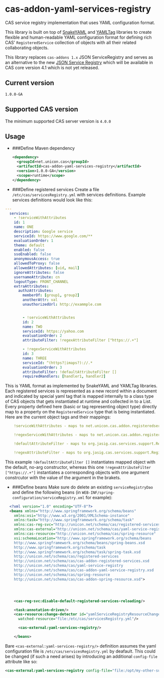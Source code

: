 cas-addon-yaml-services-registry
================================

CAS service registry implementation that uses YAML configuration format.

This library is built on top of [SnakeYAML](https://code.google.com/p/snakeyaml/) and [YAMLTag](https://github.com/xrrocha/yamltag) libraries to create flexible and human-readable
YAML configuration format for defining rich CAS' `RegisteredService` collection of objects with all their related collaborating objects.

This library replaces `cas-addons 1.x` JSON ServiceRegistry and serves as an alternative to the new [JSON Service Registry](http://jasig.github.io/cas/development/installation/Service-Management.html#persisting-registered-service-data) which will be available in CAS core version 4.1 which is not yet released.

## Current version
`1.0.0-GA`

## Supported CAS version
The minimum supported CAS server version is `4.0.0`

## Usage

* ###Define Maven dependency

  ```xml
  <dependency>
    <groupId>net.unicon.cas</groupId>
    <artifactId>cas-addon-yaml-services-registry</artifactId>
    <version>1.0.0-GA</version>
    <scope>runtime</scope>
  </dependency>
  ```
* ###Define registered services
  Create a file `/etc/cas/servicesRegistry.yml` with services definitions. Example services definitions would look like this:

```yaml
---
  services:
    - !serviceWithAttributes
    id: 1
    name: ONE
    description: Google service
    serviceId: https://www.google.com/**
    evaluationOrder: 1
    theme: default
    enabled: false
    ssoEnabled: false
    anonymousAccess: true
    allowedToProxy: false
    allowedAttributes: [uid, mail]
    ignoreAttributes: false
    usernameAttribute: cn
    logoutType: FRONT_CHANNEL
    extraAttributes:
      authzAttributes:
        memberOf: [group1, group2]
        anotherAttr: val
        unauthorizedUrl: http://exammple.com


        - !serviceWithAttributes
        id: 2
        name: TWO
        serviceId: https://yahoo.com
        evaluationOrder: 2
        attributeFilter: !regexAttributeFilter ["https://.+"]

        - !regexServiceWithAttributes
        id: 3
        name: THREE
        serviceId: ^(https?|imaps?)://.*
        evaluationOrder: 3
        attributeFilter: !defaultAttributeFilter []
        requiredHandlers: [handler1, handler2]
```

  This is YAML format as implemented by SnakeYAML and YAMLTag libraries. Each registered services is represented as a new record within a document
  and indicated by special yaml tag that is mapped internally to a class type of CAS objects that gets instantiated at runtime and collected
  in to a List. Every property defined here (basic or tag representing object type) directly map to a property on the
  `RegisteredService` type that is being instantiated. Here are the current object tags and their mappings:

  ```yaml
      !serviceWithAttributes - maps to net.unicon.cas.addon.registeredservices.DefaultRegisteredServiceWithAttributes

      !regexServiceWithAttributes - maps to net.unicon.cas.addon.registeredservices.RegexRegisteredServiceWithAttributes

      !defaultAttributeFilter - maps to org.jasig.cas.services.support.RegisteredServiceDefaultAttributeFilter

      !regexAttributeFilter - maps to org.jasig.cas.services.support.RegisteredServiceRegexAttributeFilter
  ```

  This example `!defaultAttributeFilter []` instantiates mapped object with the default, no-arg constructor, whereas this one
  `!regexAttributeFilter ["https://.+"]` instantiates a corresponding objects with one argument constrcutor with the value of the argument
  in the brakets.

* ###Define beans
  Make sure do delete an existing `serviceRegistryDao` and define the following beans (in `WEB-INF/spring-configuration/serviceRegistry.xml` for example):

```xml
  <?xml version="1.0" encoding="UTF-8"?>
  <beans xmlns="http://www.springframework.org/schema/beans"
    xmlns:xsi="http://www.w3.org/2001/XMLSchema-instance"
    xmlns:task="http://www.springframework.org/schema/task"
    xmlns:cas-reg-svc="http://unicon.net/schema/cas/registered-services"
    xmlns:cas-external="http://unicon.net/schema/cas/yaml-service-registry"
    xmlns:cas-resource="http://unicon.net/schema/cas/spring-resource"
    xsi:schemaLocation="http://www.springframework.org/schema/beans
    http://www.springframework.org/schema/beans/spring-beans.xsd
    http://www.springframework.org/schema/task
    http://www.springframework.org/schema/task/spring-task.xsd
    http://unicon.net/schema/cas/registered-services
    http://unicon.net/schema/cas/cas-addon-registered-services.xsd
    http://unicon.net/schema/cas/yaml-service-registry
    http://unicon.net/schema/cas/cas-addon-yaml-service-registry.xsd
    http://unicon.net/schema/cas/spring-resource
    http://unicon.net/schema/cas/cas-addon-spring-resource.xsd">




    <cas-reg-svc:disable-default-registered-services-reloading/>

    <task:annotation-driven/>
    <cas-resource:change-detector id="yamlServiceRegistryResourceChangeWatcher"
      watched-resource="file:/etc/cas/servicesRegistry.yml"/>

      <cas-external:yaml-services-registry/>

    </beans>
```

  Bare `<cas-external:yaml-services-registry/>` definition assumes the yaml configuration file is `/etc/cas/servicesRegistry.yml` by deafault.
  This could be changed (if such a need arises) by introducing an additional `config-file` attribute like so:

  ```xml
  <cas-external:yaml-services-registry config-file="file:/opt/my-other-super-registry-definition.yml"/>
  ```
